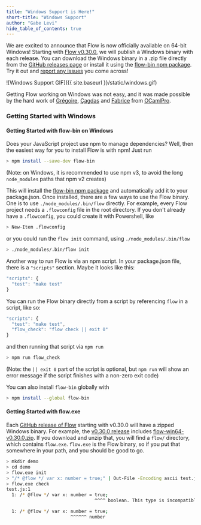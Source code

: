 ```yaml
---
title: "Windows Support is Here!"
short-title: "Windows Support"
author: "Gabe Levi"
hide_table_of_contents: true
---
```


We are excited to announce that Flow is now officially available on 64-bit
Windows! Starting with
[Flow v0.30.0](https://github.com/facebook/flow/releases/tag/v0.30.0), we will
publish a Windows binary with each release. You can download the Windows binary
in a .zip file directly from the
[GitHub releases page](https://github.com/facebook/flow/releases) or install it
using the [flow-bin npm package](https://www.npmjs.com/package/flow-bin). Try
it out and [report any issues](https://github.com/facebook/flow/issues) you
come across!

![Windows Support GIF]({{ site.baseurl }}/static/windows.gif)

Getting Flow working on Windows was not easy, and it was made possible by the
hard work of [Grégoire](https://github.com/OCamlPro-Henry),
[Çagdas](https://github.com/OCamlPro-Bozman) and
[Fabrice](https://github.com/lefessan) from
[OCamlPro](https://www.ocamlpro.com/).

<!--truncate-->

### Getting Started with Windows

#### Getting Started with flow-bin on Windows

Does your JavaScript project use npm to manage dependencies? Well, then the
easiest way for you to install Flow is with npm! Just run

```bash
> npm install --save-dev flow-bin
```

(Note: on Windows, it is recommended to use npm v3, to avoid the long
`node_modules` paths that npm v2 creates)

This will install the
[flow-bin npm package](https://www.npmjs.com/package/flow-bin) and
automatically add it to your package.json. Once installed, there are a few ways
to use the Flow binary. One is to use `./node_modules/.bin/flow` directly. For
example, every Flow project needs a `.flowconfig` file in the root directory.
If you don't already have a `.flowconfig`, you could create it with Powershell,
like

```bash
> New-Item .flowconfig
```

or you could run the `flow init` command, using `./node_modules/.bin/flow`

```bash
> ./node_modules/.bin/flow init
```

Another way to run Flow is via an npm script. In your package.json file, there
is a `"scripts"` section. Maybe it looks like this:

```js
"scripts": {
  "test": "make test"
}
```

You can run the Flow binary directly from a script by referencing `flow` in a
script, like so:

```js
"scripts": {
  "test": "make test",
  "flow_check": "flow check || exit 0"
}
```

and then running that script via `npm run`

```bash
> npm run flow_check
```

(Note: the `|| exit 0` part of the script is optional, but `npm run` will show
an error message if the script finishes with a non-zero exit code)

You can also install `flow-bin` globally with

```bash
> npm install --global flow-bin
```

#### Getting Started with flow.exe

Each [GitHub release of Flow](https://github.com/facebook/flow/releases)
starting with v0.30.0 will have a zipped Windows binary. For example, the
[v0.30.0 release](https://github.com/facebook/flow/releases/tag/v0.30.0)
includes [flow-win64-v0.30.0.zip](https://github.com/facebook/flow/releases/download/v0.30.0/flow-win64-v0.30.0.zip).
If you download and unzip that, you will find a `flow/` directory, which
contains `flow.exe`. `flow.exe` is the Flow binary, so if you put that
somewhere in your path, and you should be good to go.

```bash
> mkdir demo
> cd demo
> flow.exe init
> "/* @flow */ var x: number = true;" | Out-File -Encoding ascii test.js
> flow.exe check
test.js:1
  1: /* @flow */ var x: number = true;
                                 ^^^^ boolean. This type is incompatible with

  1: /* @flow */ var x: number = true;
                        ^^^^^^ number
```
